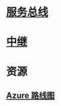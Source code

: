 

# [服务总线](/azure/service-bus-messaging)


# [中继](/azure/service-bus-relay)


# 资源


## [Azure 路线图](https://azure.microsoft.com/roadmap/)
